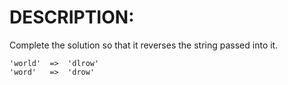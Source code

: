 # DESCRIPTION:
Complete the solution so that it reverses the string passed into it.

    'world'  =>  'dlrow'
    'word'   =>  'drow'